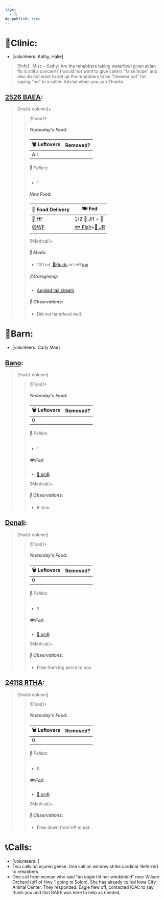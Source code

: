 ```yaml
---
tags:
  - 🗒️
dg-publish: true
---
```


# 🏥Clinic:
- [volunteers::Kathy, Halie]

> [!info]-
> Misc - Kathy: Are the rehabbers taking waterfowl given avian flu is still a concern? I would not want to give callers “false hope” and also do not want to set up the rehabbers to be “chewed out” for saying “no” to a caller. Advise when you can Thanks. 

## [2526 BAEA](../RARE%20Birds/2526%20BAEA.md):
> [!multi-column]+
>
>> [!Food]+
>>##### Yesterday's Food:
>> |🗑️ Leftovers| Removed?
>> |---|---|
>>|All|
>>
>>###### 💩 Pellets:
>>- 1
>>
>>##### New Food:
>> |🚚 Food Delivery| 🍽️ Fed|
>> |---|---|
>>|[🫱 HF](../Admin/Codes/Handfed.md)|1/2 [🐀 JR](../Admin/Codes/Food/Jumbo%20Rat.md) + 💊|
>>|[🟡WF](../Admin/Codes/Whole%20food.md)|[🐟 Fish](../Admin/Codes/Food/Fish.md)+[🐀 JR](../Admin/Codes/Food/Jumbo%20Rat.md)|
>>
>
>> [!Medical]+
>>##### 💊 Meds:
>> - 100 mL [💉Fluids](../Admin/Codes/Medication/Fluids.md) in L+R [ing](../Admin/Codes/inguinals.md)
>>
>>##### 🩺Caregiving:
>>- [Applied tail sheath](../Admin/Codes/Applied%20tail%20sheath.md)
>>
>> ##### 🔭 Observations:
>> - Did not handfeed well.

# 🏡Barn:
- [volunteers::Carly Mae]

## [Bano](../RARE%20Birds/Ed%20Birds/Bano.md):
> [!multi-column]
>
>> [!Food]+
>> ##### Yesterday's Food:
>> |🗑️ Leftovers| Removed?
>> |---|---|
>>|0|
>>
>>###### 💩 Pellets:
>>- 1
>>
>> ##### 🍽️ Fed:
>> - [🐀 smR](../Admin/Codes/Food/Small%20Rat.md)
>
>> [!Medical]+
>> ##### 🔭 Observations:
>> - In box.

## [Denali](../RARE%20Birds/Ed%20Birds/Denali.md):
> [!multi-column]
>
>> [!Food]+
>> ##### Yesterday's Food:
>> |🗑️ Leftovers| Removed?
>> |---|---|
>>|0|
>>
>>###### 💩 Pellets:
>>- 2
>>
>> ##### 🍽️ Fed:
>> - [🐀 smR](../Admin/Codes/Food/Small%20Rat.md)
>
>> [!Medical]+
>> ##### 🔭 Observations:
>> - Flew from log perch to box.

## [24118 RTHA](../RARE%20Birds/24118%20RTHA.md):
> [!multi-column]
>
>> [!Food]+
>> ##### Yesterday's Food:
>> |🗑️ Leftovers| Removed?
>> |---|---|
>>|0|
>>
>>###### 💩 Pellets:
>>- 0
>>
>> ##### 🍽️ Fed:
>> - [🐀 smR](../Admin/Codes/Food/Small%20Rat.md)
>
>> [!Medical]+
>> ##### 🔭 Observations:
>> - Flew down from HP to eat.

# 📞Calls:
- [volunteers::]
- Two calls on injured geese. One call on window strike cardinal. Referred to rehabbers.
- One call from woman who said “an eagle hit her windshield” near Wilson Orchard (off of Hwy 1 going to Solon). She has already called Iowa City Animal Center. They responded. Eagle flew off, contacted ICAC to say thank you and that RARE was here to help as needed,
